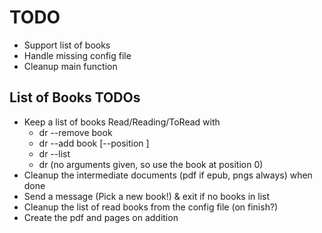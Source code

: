 # TODO

-   Support list of books
-   Handle missing config file
-   Cleanup main function

## List of Books TODOs

-   Keep a list of books Read/Reading/ToRead with
    -   dr --remove book
    -   dr --add book [--position <num>]
    -   dr --list
    -   dr (no arguments given, so use the book at position 0)
-   Cleanup the intermediate documents (pdf if epub, pngs always) when done
-   Send a message (Pick a new book!) & exit if no books in list
-   Cleanup the list of read books from the config file (on finish?)
-   Create the pdf and pages on addition
